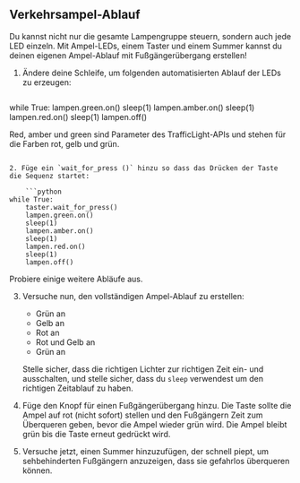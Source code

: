## Verkehrsampel-Ablauf

Du kannst nicht nur die gesamte Lampengruppe steuern, sondern auch jede LED einzeln. Mit Ampel-LEDs, einem Taster und einem Summer kannst du deinen eigenen Ampel-Ablauf mit Fußgängerübergang erstellen!

1. Ändere deine Schleife, um folgenden automatisierten Ablauf der LEDs zu erzeugen:
    
    ```python
while True:
    lampen.green.on()
    sleep(1)
    lampen.amber.on()
    sleep(1)
    lampen.red.on()
    sleep(1)
    lampen.off()

Red, amber und green sind Parameter des TrafficLight-APIs und stehen für die Farben rot, gelb und grün.
```

2. Füge ein `wait_for_press ()` hinzu so dass das Drücken der Taste die Sequenz startet:
    
    ```python
while True:
    taster.wait_for_press()
    lampen.green.on()
    sleep(1)
    lampen.amber.on()
    sleep(1)
    lampen.red.on()
    sleep(1)
    lampen.off()
```

Probiere einige weitere Abläufe aus.

3. Versuche nun, den vollständigen Ampel-Ablauf zu erstellen:
    
    - Grün an
    - Gelb an
    - Rot an
    - Rot und Gelb an
    - Grün an
    
    Stelle sicher, dass die richtigen Lichter zur richtigen Zeit ein- und ausschalten, und stelle sicher, dass du `sleep` verwendest um den richtigen Zeitablauf zu haben.

4. Füge den Knopf für einen Fußgängerübergang hinzu. Die Taste sollte die Ampel auf rot (nicht sofort) stellen und den Fußgängern Zeit zum Überqueren geben, bevor die Ampel wieder grün wird. Die Ampel bleibt grün bis die Taste erneut gedrückt wird.

5. Versuche jetzt, einen Summer hinzuzufügen, der schnell piept, um sehbehinderten Fußgängern anzuzeigen, dass sie gefahrlos überqueren können.